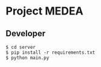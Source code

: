# Project MEDEA

## Developer

```shell
$ cd server
$ pip install -r requirements.txt
$ python main.py
```
